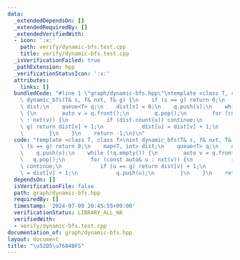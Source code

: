 ```yaml
---
data:
  _extendedDependsOn: []
  _extendedRequiredBy: []
  _extendedVerifiedWith:
  - icon: ':x:'
    path: verify/dynamic-bfs.test.cpp
    title: verify/dynamic-bfs.test.cpp
  _isVerificationFailed: true
  _pathExtension: hpp
  _verificationStatusIcon: ':x:'
  attributes:
    links: []
  bundledCode: "#line 1 \"graph/dynamic-bfs.hpp\"\ntemplate <class T, class f>\nint\
    \ dynamic_bfs(T& s, f& nxt, T& g) {\n    if (s == g) return 0;\n    map<T, int>\
    \ dist;\n    queue<T> q;\n    dist[s] = 0;\n    q.push(s);\n    while (!q.empty())\
    \ {\n        auto v = q.front();\n        q.pop();\n        for (const auto& u\
    \ : nxt(v)) {\n            if (dist.count(u)) continue;\n            if (u ==\
    \ g) return dist[v] + 1;\n            dist[u] = dist[v] + 1;\n            q.push(u);\n\
    \        }\n    }\n    return -1;\n}\n"
  code: "template <class T, class f>\nint dynamic_bfs(T& s, f& nxt, T& g) {\n    if\
    \ (s == g) return 0;\n    map<T, int> dist;\n    queue<T> q;\n    dist[s] = 0;\n\
    \    q.push(s);\n    while (!q.empty()) {\n        auto v = q.front();\n     \
    \   q.pop();\n        for (const auto& u : nxt(v)) {\n            if (dist.count(u))\
    \ continue;\n            if (u == g) return dist[v] + 1;\n            dist[u]\
    \ = dist[v] + 1;\n            q.push(u);\n        }\n    }\n    return -1;\n}"
  dependsOn: []
  isVerificationFile: false
  path: graph/dynamic-bfs.hpp
  requiredBy: []
  timestamp: '2024-07-09 20:45:55+09:00'
  verificationStatus: LIBRARY_ALL_WA
  verifiedWith:
  - verify/dynamic-bfs.test.cpp
documentation_of: graph/dynamic-bfs.hpp
layout: document
title: "\u52D5\u7684BFS"
---
```

